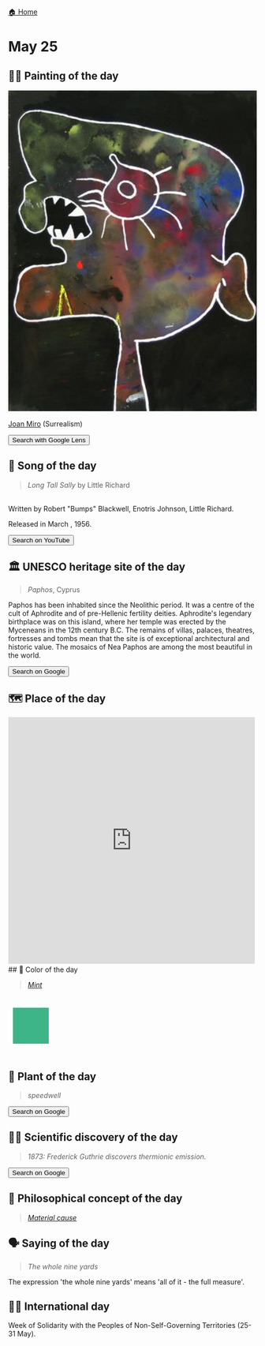 
[🏠 Home](../../index.md)

# May 25

## 🧑‍🎨 Painting of the day

<img width="600" src="../img/Joan_Miro_7.jpg">

[Joan Miro](https://en.wikipedia.org/wiki/Joan_Miró) (Surrealism)

<button class="btn btn-success"
onclick=" window.open('https://lens.google.com/uploadbyurl?url=https://iretes.github.io/one-a-day/data/img/Joan_Miro_7.jpg','_blank')">
Search with Google Lens
</button>

## 🎼 Song of the day

> *Long Tall Sally*
by Little Richard

<br />Written by Robert "Bumps" Blackwell, Enotris Johnson, Little Richard.

Released in March , 1956.

<button class="btn btn-success"
onclick=" window.open('http://www.youtube.com/search?q=Long Tall Sally by Little Richard','_blank')">
Search on YouTube
</button>

## 🏛️ UNESCO heritage site of the day

> *Paphos*, Cyprus

<p>Paphos has been inhabited since the Neolithic period. It was a centre of the cult of Aphrodite and of pre-Hellenic fertility deities. Aphrodite's legendary birthplace was on this island, where her temple was erected by the Myceneans in the 12th century B.C. The remains of villas, palaces, theatres, fortresses and tombs mean that the site is of exceptional architectural and historic value. The mosaics of Nea Paphos are among the most beautiful in the world.</p>

<button class="btn btn-success"
onclick=" window.open('http://www.google.com/search?q=Paphos','_blank')">
Search on Google
</button>

## 🗺️ Place of the day

<iframe
src="https://www.mapcrunch.com"
name="mapcrunch"
width="500"
height="500"
allowTransparency="true"
scrolling="no"
frameborder="0"
>
</iframe>
## 🎨 Color of the day

> *[Mint](https://en.wikipedia.org/wiki/Spring_green_(color)#Mint)*

<div style="color:#3EB489; font-size: 100px;">&#9632;</div>

## 🌿 Plant of the day

> *speedwell*

<button class="btn btn-success"
onclick=" window.open('http://www.google.com/search?q=speedwell','_blank')">
Search on Google
</button>

## 🧑‍🔬 Scientific discovery of the day

> *1873: Frederick Guthrie discovers thermionic emission.*

<button class="btn btn-success"
onclick=" window.open('http://www.google.com/search?q=1873: Frederick Guthrie discovers thermionic emission.','_blank')"> 
Search on Google
</button>

## 💭 Philosophical concept of the day

> *[Material cause](https://en.wikipedia.org/wiki/Material_cause)*

## 🗣️ Saying of the day

> *The whole nine yards*

The expression 'the whole nine yards' means 'all of it - the full measure'.

## 🏳️‍🌈 International day

Week of Solidarity with the Peoples of Non-Self-Governing Territories (25-31 May).